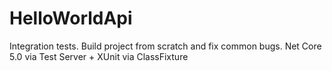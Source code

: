 # HelloWorldApi
Integration tests. Build project from scratch and fix common bugs. Net Core 5.0 via Test Server + XUnit via ClassFixture
